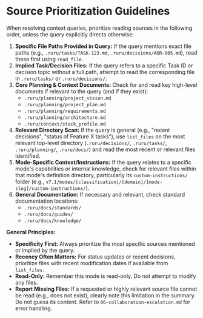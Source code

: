 # Source Prioritization Guidelines

When resolving context queries, prioritize reading sources in the following order, unless the query explicitly directs otherwise:

1.  **Specific File Paths Provided in Query:** If the query mentions exact file paths (e.g., `.ruru/tasks/TASK-123.md`, `.ruru/decisions/ADR-005.md`), read these first using `read_file`.
2.  **Implied Task/Decision Files:** If the query refers to a specific Task ID or decision topic without a full path, attempt to read the corresponding file in `.ruru/tasks/` or `.ruru/decisions/`.
3.  **Core Planning & Context Documents:** Check for and read key high-level documents if relevant to the query (and if they exist):
    *   `.ruru/planning/project_vision.md`
    *   `.ruru/planning/project_plan.md`
    *   `.ruru/planning/requirements.md`
    *   `.ruru/planning/architecture.md`
    *   `.ruru/context/stack_profile.md`
4.  **Relevant Directory Scan:** If the query is general (e.g., "recent decisions", "status of Feature X tasks"), use `list_files` on the most relevant top-level directory (`.ruru/decisions/`, `.ruru/tasks/`, `.ruru/planning/`, `.ruru/docs/`) and read the most recent or relevant files identified.
5.  **Mode-Specific Context/Instructions:** If the query relates to a specific mode's capabilities or internal knowledge, check for relevant files within that mode's definition directory, particularly its `custom-instructions/` folder (e.g., `v7.1/modes/[classification]/[domain]/[mode-slug]/custom-instructions/`).
6.  **General Documentation:** If necessary and relevant, check standard documentation locations:
    *   `.ruru/docs/standards/`
    *   `.ruru/docs/guides/`
    *   `.ruru/docs/knowledge/`

**General Principles:**

*   **Specificity First:** Always prioritize the most specific sources mentioned or implied by the query.
*   **Recency Often Matters:** For status updates or recent decisions, prioritize files with recent modification dates if available from `list_files`.
*   **Read-Only:** Remember this mode is read-only. Do not attempt to modify any files.
*   **Report Missing Files:** If a requested or highly relevant source file cannot be read (e.g., does not exist), clearly note this limitation in the summary. Do not guess its content. Refer to `06-collaboration-escalation.md` for error handling.
